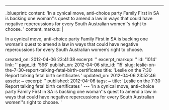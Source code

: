 ---
_blueprint:
  content: 'In a cynical move, anti-choice party Family First in SA is backing one
    woman''s quest to amend a law in ways that could have negative repercussions for
    every South Australian women''s right to choose. '
  content_markup: |
    <p>In a cynical move, anti-choice party Family First in SA is backing one woman&rsquo;s quest to amend a law in ways that could have negative repercussions for every South Australian women&rsquo;s right to choose.</p>
  created_on: 2012-04-06 23:41:38
  excerpt: ''
  excerpt_markup: ''
  id: '1014'
  link: ''
  page_id: '596'
  publish_on: 2012-04-06
  site_id: '15'
  slug: leslie-on-the-7-30-report-talking-fetal-birth-certificates
  title: 'Leslie on the 7:30 Report talking fetal birth certificates '
  updated_on: 2012-04-06 23:52:46
assets: ~
excerpt: ''
published: 2012-04-06
tags: ~
title: 'Leslie on the 7:30 Report talking fetal birth certificates '
--- 'In a cynical move, anti-choice party Family First in SA is backing one woman''s
  quest to amend a law in ways that could have negative repercussions for every South
  Australian women''s right to choose. '
